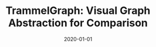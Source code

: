 ---
title: "TrammelGraph: Visual Graph Abstraction for Comparison"
collection: publications
excerpt: 'Zhuochen Jin, Nan Chen, Yang Shi, Weihong Qian, Maoran Xu, Nan Cao'
date: 2020-01-01
citation: 'Zhuochen Jin, Nan Chen, Yang Shi, Weihong Qian, Maoran Xu, and Nan Cao,TrammelGraph: Visual Graph Abstraction for Comparison, Journal Of Visualization'
---